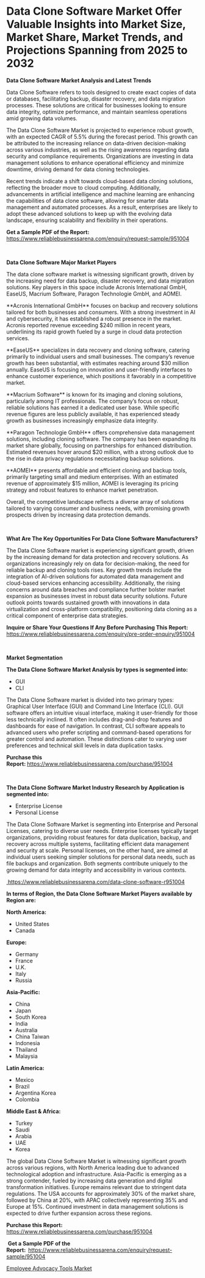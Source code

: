 <p><h1>Data Clone Software Market Offer Valuable Insights into Market Size, Market Share, Market Trends, and Projections Spanning from 2025 to 2032</h1></p><p><strong>Data Clone Software Market Analysis and Latest Trends</strong></p>
<p><p>Data Clone Software refers to tools designed to create exact copies of data or databases, facilitating backup, disaster recovery, and data migration processes. These solutions are critical for businesses looking to ensure data integrity, optimize performance, and maintain seamless operations amid growing data volumes.</p><p>The Data Clone Software Market is projected to experience robust growth, with an expected CAGR of 5.5% during the forecast period. This growth can be attributed to the increasing reliance on data-driven decision-making across various industries, as well as the rising awareness regarding data security and compliance requirements. Organizations are investing in data management solutions to enhance operational efficiency and minimize downtime, driving demand for data cloning technologies.</p><p>Recent trends indicate a shift towards cloud-based data cloning solutions, reflecting the broader move to cloud computing. Additionally, advancements in artificial intelligence and machine learning are enhancing the capabilities of data clone software, allowing for smarter data management and automated processes. As a result, enterprises are likely to adopt these advanced solutions to keep up with the evolving data landscape, ensuring scalability and flexibility in their operations.</p></p>
<p><strong>Get a Sample PDF of the Report:&nbsp;</strong> <a href="https://www.reliablebusinessarena.com/enquiry/request-sample/951004?utm_campaign=2637&utm_medium=2&utm_source=Github&utm_content=ia&utm_term=06032025&utm_id=data-clone-software">https://www.reliablebusinessarena.com/enquiry/request-sample/951004</a></p>
<p>&nbsp;</p>
<p><strong>Data Clone Software Major Market Players</strong></p>
<p><p>The data clone software market is witnessing significant growth, driven by the increasing need for data backup, disaster recovery, and data migration solutions. Key players in this space include Acronis International GmbH, EaseUS, Macrium Software, Paragon Technologie GmbH, and AOMEI.</p><p>**Acronis International GmbH** focuses on backup and recovery solutions tailored for both businesses and consumers. With a strong investment in AI and cybersecurity, it has established a robust presence in the market. Acronis reported revenue exceeding $240 million in recent years, underlining its rapid growth fueled by a surge in cloud data protection services.</p><p>**EaseUS** specializes in data recovery and cloning software, catering primarily to individual users and small businesses. The company’s revenue growth has been substantial, with estimates reaching around $30 million annually. EaseUS is focusing on innovation and user-friendly interfaces to enhance customer experience, which positions it favorably in a competitive market.</p><p>**Macrium Software** is known for its imaging and cloning solutions, particularly among IT professionals. The company’s focus on robust, reliable solutions has earned it a dedicated user base. While specific revenue figures are less publicly available, it has experienced steady growth as businesses increasingly emphasize data integrity.</p><p>**Paragon Technologie GmbH** offers comprehensive data management solutions, including cloning software. The company has been expanding its market share globally, focusing on partnerships for enhanced distribution. Estimated revenues hover around $20 million, with a strong outlook due to the rise in data privacy regulations necessitating backup solutions.</p><p>**AOMEI** presents affordable and efficient cloning and backup tools, primarily targeting small and medium enterprises. With an estimated revenue of approximately $15 million, AOMEI is leveraging its pricing strategy and robust features to enhance market penetration.</p><p>Overall, the competitive landscape reflects a diverse array of solutions tailored to varying consumer and business needs, with promising growth prospects driven by increasing data protection demands.</p></p>
<p>&nbsp;</p>
<p><strong>What Are The Key Opportunities For Data Clone Software Manufacturers?</strong></p>
<p><p>The Data Clone Software market is experiencing significant growth, driven by the increasing demand for data protection and recovery solutions. As organizations increasingly rely on data for decision-making, the need for reliable backup and cloning tools rises. Key growth trends include the integration of AI-driven solutions for automated data management and cloud-based services enhancing accessibility. Additionally, the rising concerns around data breaches and compliance further bolster market expansion as businesses invest in robust data security solutions. Future outlook points towards sustained growth with innovations in data virtualization and cross-platform compatibility, positioning data cloning as a critical component of enterprise data strategies.</p></p>
<p><strong>Inquire or Share Your Questions If Any Before Purchasing This Report:</strong> <a href="https://www.reliablebusinessarena.com/enquiry/pre-order-enquiry/951004?utm_campaign=2637&utm_medium=2&utm_source=Github&utm_content=ia&utm_term=06032025&utm_id=data-clone-software">https://www.reliablebusinessarena.com/enquiry/pre-order-enquiry/951004</a></p>
<p>&nbsp;</p>
<p><strong>Market Segmentation</strong></p>
<p><strong>The Data Clone Software Market Analysis by types is segmented into:</strong></p>
<p><ul><li>GUI</li><li>CLI</li></ul></p>
<p><p>The Data Clone Software market is divided into two primary types: Graphical User Interface (GUI) and Command Line Interface (CLI). GUI software offers an intuitive visual interface, making it user-friendly for those less technically inclined. It often includes drag-and-drop features and dashboards for ease of navigation. In contrast, CLI software appeals to advanced users who prefer scripting and command-based operations for greater control and automation. These distinctions cater to varying user preferences and technical skill levels in data duplication tasks.</p></p>
<p><strong>Purchase this Report:&nbsp;</strong><a href="https://www.reliablebusinessarena.com/purchase/951004?utm_campaign=2637&utm_medium=2&utm_source=Github&utm_content=ia&utm_term=06032025&utm_id=data-clone-software">https://www.reliablebusinessarena.com/purchase/951004</a></p>
<p>&nbsp;</p>
<p><strong>The Data Clone Software Market Industry Research by Application is segmented into:</strong></p>
<p><ul><li>Enterprise License</li><li>Personal License</li></ul></p>
<p><p>The Data Clone Software Market is segmenting into Enterprise and Personal Licenses, catering to diverse user needs. Enterprise licenses typically target organizations, providing robust features for data duplication, backup, and recovery across multiple systems, facilitating efficient data management and security at scale. Personal licenses, on the other hand, are aimed at individual users seeking simpler solutions for personal data needs, such as file backups and organization. Both segments contribute uniquely to the growing demand for data integrity and accessibility in various contexts.</p></p>
<p><a href="https://www.reliablebusinessarena.com/data-clone-software-r951004?utm_campaign=2637&utm_medium=2&utm_source=Github&utm_content=ia&utm_term=06032025&utm_id=data-clone-software">&nbsp;https://www.reliablebusinessarena.com/data-clone-software-r951004</a></p>
<p><strong>In terms of Region, the Data Clone Software Market Players available by Region are:</strong></p>
<p>
    <p> <strong> North America: </strong>
        <ul>
            <li>United States</li>
            <li>Canada</li>
        </ul>
        </p> 
    <p> <strong> Europe: </strong>
        <ul>
            <li>Germany</li>
            <li>France</li>
            <li>U.K.</li>
            <li>Italy</li>
            <li>Russia</li>
        </ul>
        </p> 
    <p> <strong> Asia-Pacific: </strong>
        <ul>
            <li>China</li>
            <li>Japan</li>
            <li>South Korea</li>
            <li>India</li>
            <li>Australia</li>
            <li>China Taiwan</li>
            <li>Indonesia</li>
            <li>Thailand</li>
            <li>Malaysia</li>
        </ul>
        </p> 
    <p> <strong> Latin America: </strong>
        <ul>
            <li>Mexico</li>
            <li>Brazil</li>
            <li>Argentina Korea</li>
            <li>Colombia</li>
        </ul>
        </p> 
    <p> <strong> Middle East & Africa: </strong>
        <ul>
            <li>Turkey</li>
            <li>Saudi</li>
            <li>Arabia</li>
            <li>UAE</li>
            <li>Korea</li>
        </ul>
    </p>
    </p>
<p><p>The global Data Clone Software Market is witnessing significant growth across various regions, with North America leading due to advanced technological adoption and infrastructure. Asia-Pacific is emerging as a strong contender, fueled by increasing data generation and digital transformation initiatives. Europe remains relevant due to stringent data regulations. The USA accounts for approximately 30% of the market share, followed by China at 20%, with APAC collectively representing 35% and Europe at 15%. Continued investment in data management solutions is expected to drive further expansion across these regions.</p></p>
<p><strong>Purchase this Report: </strong><a href="https://www.reliablebusinessarena.com/purchase/951004?utm_campaign=2637&utm_medium=2&utm_source=Github&utm_content=ia&utm_term=06032025&utm_id=data-clone-software">https://www.reliablebusinessarena.com/purchase/951004</a></p>
<p>&nbsp;<strong>Get a Sample PDF of the Report:&nbsp;&nbsp;</strong><a href="https://www.reliablebusinessarena.com/enquiry/request-sample/951004?utm_campaign=2637&utm_medium=2&utm_source=Github&utm_content=ia&utm_term=06032025&utm_id=data-clone-software">https://www.reliablebusinessarena.com/enquiry/request-sample/951004</a></p>
<p><strong></strong></p>
<p><p><a href="https://github.com/maclarensidney/Market-Research-Report-List-1/blob/main/employee-advocacy-tools-market.md?utm_campaign=2637&utm_medium=2&utm_source=Github&utm_content=ia&utm_term=06032025&utm_id=data-clone-software">Employee Advocacy Tools Market</a></p></p>